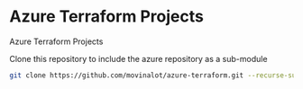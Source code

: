 # Azure Terraform Projects

Azure Terraform Projects

Clone this repository to include the
azure repository as a sub-module

``` bash
git clone https://github.com/movinalot/azure-terraform.git --recurse-submodules
```
